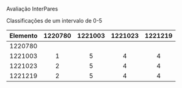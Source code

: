 Avaliação InterPares

Classificações de um intervalo de 0-5

| Elemento | 1220780 | 1221003 | 1221023 | 1221219 |
|:--------:|:-------:|:-------:|:-------:|:-------:|
| 1220780  |         |         |         |         |
| 1221003  |    1    |    5    |    4    |    4    |
| 1221023  |    2    |    5    |    4    |    4    |
| 1221219  |    2    |    5    |    4    |    4    |
